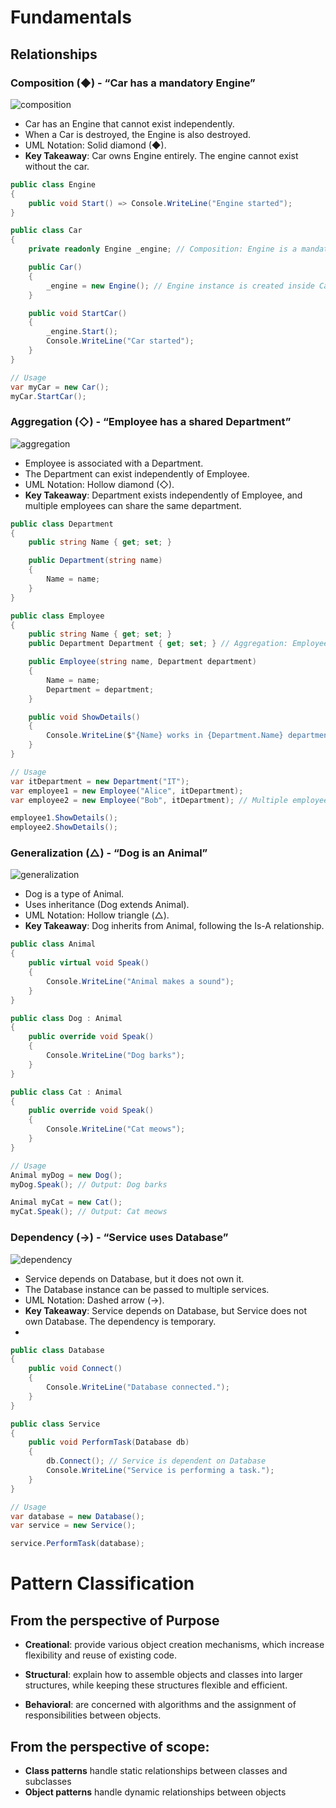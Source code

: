 # Fundamentals
## Relationships
### Composition (◆) - “Car has a mandatory Engine”
![composition](./Composition.png)

- Car has an Engine that cannot exist independently.
- When a Car is destroyed, the Engine is also destroyed.
- UML Notation: Solid diamond (◆).
- **Key Takeaway**: Car owns Engine entirely. The engine cannot exist without the car.
```c#
public class Engine
{
    public void Start() => Console.WriteLine("Engine started");
}

public class Car
{
    private readonly Engine _engine; // Composition: Engine is a mandatory part of Car

    public Car()
    {
        _engine = new Engine(); // Engine instance is created inside Car
    }

    public void StartCar()
    {
        _engine.Start();
        Console.WriteLine("Car started");
    }
}

// Usage
var myCar = new Car();
myCar.StartCar();
```

### Aggregation (◇) - “Employee has a shared Department”
![aggregation](./Aggregation.png)

-	Employee is associated with a Department.
-	The Department can exist independently of Employee.
-	UML Notation: Hollow diamond (◇).
- **Key Takeaway**: Department exists independently of Employee, and multiple employees can share the same department.

```c#
public class Department
{
    public string Name { get; set; }

    public Department(string name)
    {
        Name = name;
    }
}

public class Employee
{
    public string Name { get; set; }
    public Department Department { get; set; } // Aggregation: Employee has a reference to Department

    public Employee(string name, Department department)
    {
        Name = name;
        Department = department;
    }

    public void ShowDetails()
    {
        Console.WriteLine($"{Name} works in {Department.Name} department.");
    }
}

// Usage
var itDepartment = new Department("IT");
var employee1 = new Employee("Alice", itDepartment);
var employee2 = new Employee("Bob", itDepartment); // Multiple employees share the department

employee1.ShowDetails();
employee2.ShowDetails();
```

### Generalization (△) - “Dog is an Animal”
![generalization](./Generalization.png)
-	Dog is a type of Animal.
-	Uses inheritance (Dog extends Animal).
-	UML Notation: Hollow triangle (△).
- **Key Takeaway**: Dog inherits from Animal, following the Is-A relationship.
```c#
public class Animal
{
    public virtual void Speak()
    {
        Console.WriteLine("Animal makes a sound");
    }
}

public class Dog : Animal
{
    public override void Speak()
    {
        Console.WriteLine("Dog barks");
    }
}

public class Cat : Animal
{
    public override void Speak()
    {
        Console.WriteLine("Cat meows");
    }
}

// Usage
Animal myDog = new Dog();
myDog.Speak(); // Output: Dog barks

Animal myCat = new Cat();
myCat.Speak(); // Output: Cat meows
```

### Dependency (→) - “Service uses Database”
![dependency](./Dependency.png)
-	Service depends on Database, but it does not own it.
-	The Database instance can be passed to multiple services.
-	UML Notation: Dashed arrow (→).
- **Key Takeaway**: Service depends on Database, but Service does not own Database. The dependency is temporary.
- 
```c#
public class Database
{
    public void Connect()
    {
        Console.WriteLine("Database connected.");
    }
}

public class Service
{
    public void PerformTask(Database db)
    {
        db.Connect(); // Service is dependent on Database
        Console.WriteLine("Service is performing a task.");
    }
}

// Usage
var database = new Database();
var service = new Service();

service.PerformTask(database);
```

# Pattern Classification
## From the perspective of Purpose
- **Creational**: provide various object creation mechanisms, which increase flexibility and reuse of existing code.

- **Structural**: explain how to assemble objects and classes into larger structures, while keeping these structures flexible and efficient.

- **Behavioral**: are concerned with algorithms and the assignment of responsibilities between objects.

## From the perspective of scope:
- **Class patterns** handle static relationships between classes and subclasses
- **Object patterns** handle dynamic relationships between objects